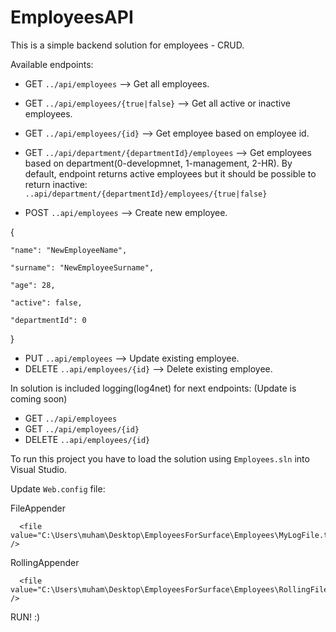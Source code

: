 # EmployeesAPI
This is a simple backend solution for employees - CRUD.

Available endpoints:
- GET `../api/employees`  -->  Get all employees.
- GET `../api/employees/{true|false}`  -->  Get all active or inactive employees.
- GET `../api/employees/{id}`  -->  Get employee based on employee id.

- GET `../api/department/{departmentId}/employees`  -->  Get employees based on department(0-developmnet, 1-management, 2-HR).
By default, endpoint returns active employees but it should be possible to return inactive: `..api/department/{departmentId}/employees/{true|false}` 

- POST `..api/employees`  -->  Create new employee.

{

    "name": "NewEmployeeName",
    
    "surname": "NewEmployeeSurname",
    
    "age": 28,
    
    "active": false,
    
    "departmentId": 0
    
}

- PUT `..api/employees`  -->  Update existing employee.
- DELETE `..api/employees/{id}`  -->  Delete existing employee.

In solution is included logging(log4net) for next endpoints: (Update is coming soon)
- GET `../api/employees`
- GET `../api/employees/{id}`
- DELETE `..api/employees/{id}`

To run this project you have to load the solution using `Employees.sln` into Visual Studio. 

Update `Web.config` file: 

<log4net>
FileAppender
    
      <file value="C:\Users\muham\Desktop\EmployeesForSurface\Employees\MyLogFile.txt" />
      
RollingAppender
    
      <file value="C:\Users\muham\Desktop\EmployeesForSurface\Employees\RollingFileLog.txt" />
        
RUN! :)
